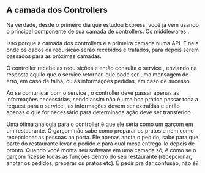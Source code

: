 ## A camada dos Controllers

Na verdade, desde o primeiro dia que estudou Express, você já vem usando o principal componente de sua camada de controllers: Os middlewares .

Isso porque a camada dos controllers é a primeira camada numa API. É nela onde os dados da requisição serão recebidos e tratados, para depois serem passados para as próximas camadas.

O controller recebe as requisições e então consulta o service , enviando na resposta aquilo que o service retornar, que pode ser uma mensagem de erro, em caso de falha, ou as informações pedidas, em caso de sucesso.

Ao se comunicar com o service , o controller deve passar apenas as informações necessárias, sendo assim não é uma boa prática passar toda a request para o service , as informações devem ser extraídas e então apenas o que for necessário para determinada ação deve ser transferido.

Uma ótima analogia para o controller é que ele seria como um garçom em um restaurante. O garçom não sabe como preparar os pratos e nem como recepcionar as pessoas na porta. Ele apenas anota o pedido, sabe para que parte do restaurante levar o pedido e para qual mesa entregá-lo depois de pronto. Quando você monta seu software em uma camada só, é como se o garçom fizesse todas as funções dentro do seu restaurante (recepcionar, anotar os pedidos, preparar os pratos etc). É pedir pra dar confusão, não é?